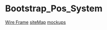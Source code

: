 # Bootstrap_Pos_System



[Wire Frame](https://drive.google.com/file/d/1AiKChFuotW2CGmfsT41fOILgnWls6RWp/view?usp=drive_link) 
[siteMap](https://www.gloomaps.com/EY2EHE2KnK)
[mockups](https://www.figma.com/design/26B0H7kNJeGftnvBcDn7aX/pos?node-id=0-1&t=crXmWIktldeWEiti-1)